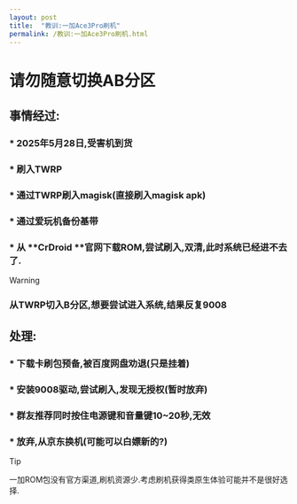 ```yaml
---
layout: post
title:  "教训:一加Ace3Pro刷机"
permalink: /教训:一加Ace3Pro刷机.html
---
```


# 请勿随意切换AB分区

## 事情经过:

### * 2025年5月28日,受害机到货

### * 刷入TWRP

### * 通过TWRP刷入magisk(直接刷入magisk apk)

### * 通过爱玩机备份基带

### * 从 **CrDroid **官网下载ROM,尝试刷入,双清,此时系统已经进不去了.

> [!WARNING]
>
> ### 从TWRP切入B分区,想要尝试进入系统,结果反复**9008**

## 处理:

### * 下载卡刷包预备,被百度网盘劝退(只是挂着)

### * 安装9008驱动,尝试刷入,发现无授权(暂时放弃)

### * 群友推荐同时按住电源键和音量键10~20秒,无效

### * 放弃,从京东换机(可能可以白嫖新的?)

> [!TIP]
>
> 一加ROM包没有官方渠道,刷机资源少.考虑刷机获得类原生体验可能并不是很好选择.

